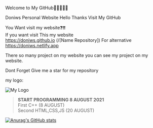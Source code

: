 Welcome to My GitHub👋👋👋👋👋                                           
                                                                           
Doniws Personal Website Hello Thanks Visit My GitHub                       
                                                                           
You Want visit my website❓❗❗                                                                                                       
If you want visit This my website                                                                                
https://doniws.github.io  (/[Name Repository]) For alternative https://doniws.netlify.app        
                                                                           
There so many project on my website you can see my project on my website.  

Dont Forget Give me a star for my repository

my logo:

![My Logo](https://doniws.netlify.app/images/logoutama.webp)

>**START PROGRAMMING 8 AUGUST 2021**<br>
First C++ (8 AUGUST)<br>
Second HTML,CSS,JS (20 AUGUST)<br>

[![Anurag's GitHub stats](https://github-readme-stats.vercel.app/api?username=Doniws)](https://github.com/Doniws/)

